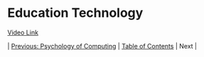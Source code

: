 # Education Technology
[Video Link](https://youtu.be/zTi3_l5h5PQ)

| [Previous: Psychology of Computing](../38/README.md) | [Table of Contents](../README.md#table-of-contents) | Next |

